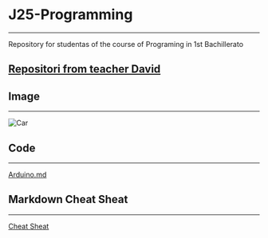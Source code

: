 # J25-Programming
---
Repository for studentas of the course of Programing in 1st Bachillerato


## [Repositori from teacher David](https://github.com/d-prieto/J25-Programming)


## Image
---
![Car](https://noticias.coches.com/wp-content/uploads/2020/09/Hyundai-i30-N-2021-5.jpg)


## Code
---
[Arduino.md](https://github.com/LizardMestre689/J25-Programming/blob/main/arduino/arduino.md)

## Markdown Cheat Sheat
---
[Cheat Sheat](https://markdownguide.offshoot.io/cheat-sheet/)

